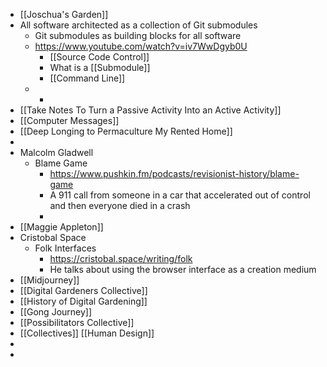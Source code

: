 - [[Joschua's Garden]]
- All software architected as a collection of Git submodules
	- Git submodules as building blocks for all software
	- https://www.youtube.com/watch?v=iv7WwDgyb0U
		- [[Source Code Control]]
		- What is a [[Submodule]]
		- [[Command Line]]
	-
		-
- [[Take Notes To Turn a Passive Activity Into an Active Activity]]
- [[Computer Messages]]
- [[Deep Longing to Permaculture My Rented Home]]
-
- Malcolm Gladwell
	- Blame Game
		- https://www.pushkin.fm/podcasts/revisionist-history/blame-game
		- A 911 call from someone in a car that accelerated out of control and then everyone died in a crash
		-
- [[Maggie Appleton]]
- Cristobal Space
	- Folk Interfaces
		- https://cristobal.space/writing/folk
		- He talks about using the browser interface as a creation medium
- [[Midjourney]]
- [[Digital Gardeners Collective]]
- [[History of Digital Gardening]]
- [[Gong Journey]]
- [[Possibilitators Collective]]
- [[Collectives]]
  [[Human Design]]
-
-